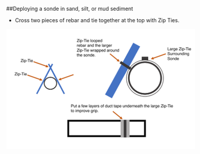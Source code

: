 ##Deploying a sonde in sand, silt, or mud sediment
* Cross two pieces of rebar and tie together at the top with Zip Ties.


![alt text](https://github.com/TheWaterTeam/case_design/raw/master/rebar%20sonde%20deployment.png "Sonde Deployment Diagram")
